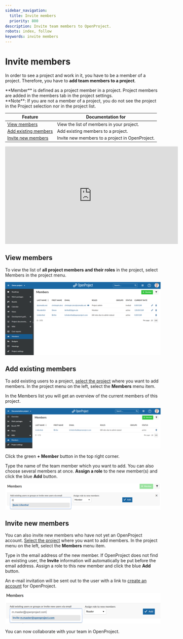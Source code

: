 ```yaml
---
sidebar_navigation:
  title: Invite members
  priority: 800
description: Invite team members to OpenProject.
robots: index, follow
keywords: invite members
---
```


# Invite members

In order to see a project and work in it, you have to be a member of a project. Therefore, you have to **add team members to a project**.

<div class="glossary">
**Member** is defined as a project member in a project. Project members are added in the members tab in the project settings.
</div>

<div class="alert alert-info" role="alert">
**Note**: If you are not a member of a project, you do not see the project in the Project selection nor in the project list.

</div>

| Feature                                       | Documentation for                               |
| --------------------------------------------- | ----------------------------------------------- |
| [View members](#view-members)                 | View the list of members in your project.       |
| [Add existing members](#add-existing-members) | Add existing members to a project.              |
| [Invite new members](#invite-new-members)      | Invite new members to a project in OpenProject. |

<iframe width="560" height="315" src="https://www.youtube.com/embed/aidzIYnmTvQ" frameborder="0" allow="accelerometer; autoplay; encrypted-media; gyroscope; picture-in-picture" allowfullscreen></iframe>

## View members

To view the list of **all project members and their roles** in the project, select Members in the project menu.

![list of all members](image-20191112141214533.png)



## Add existing members

To add existing users to a project, [select the project](../projects/#select-a-project) where you want to add members. In the project menu on the left, select the **Members** menu item.

In the Members list you will get an overview of the current members of this project.

![projet-members](1566223836715.png)

Click the green **+ Member** button in the top right corner.

Type the name of the team member which you want to add. You can also choose several members at once. **Assign a role** to the new member(s) and click the blue **Add** button.

![add-members](1566224199456.png) 

## Invite new members

You can also invite new members who have not yet an OpenProject account. [Select the project](../projects/#select-a-project) where you want to add members. In the project menu on the left, select the **Members** menu item.

Type in the email address of the new member. If OpenProject does not find an existing user, the **Invite** information will automatically be put before the email address. Assign a role to this new member and click the blue **Add** button.

An e-mail invitation will be sent out to the user with a link to [create an account](#create-a-new-account) for OpenProject.

![invite-new-members](1566224961670.png)

You can now collaborate with your team in OpenProject.





